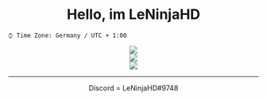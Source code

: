 <div align="center">

<h1>Hello, im LeNinjaHD</h1>
</div>


<!--

<!--START_SECTION:waka-->

```text
⌚︎ Time Zone: Germany / UTC + 1:00
```
<!--END_SECTION:waka-->
<div align="center">
	
<span>
  <img align="center" src="https://github-profile-trophy.vercel.app/?username=leninjahd&margin-w=15&row=1" />
</span>
<br>
<span>
  <img align="center" src="https://github-readme-stats.vercel.app/api?username=leninjahd&count_private=true&show_icons=true&include_all_commits=true&theme=dark" />
</span>
<br>
<span>
  <img align="center" src="https://github-readme-stats.vercel.app/api/wakatime?username=leninjahd&layout=compact&theme=dark" />
</span>

---

</details>

Discord = LeNinjaHD#9748
